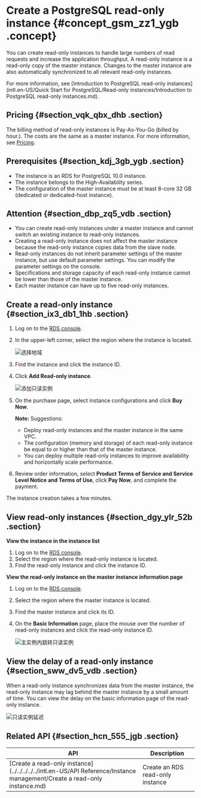 # Create a PostgreSQL read-only instance {#concept_gsm_zz1_ygb .concept}

You can create read-only instances to handle large numbers of read requests and increase the application throughput. A read-only instance is a read-only copy of the master instance. Changes to the master instance are also automatically synchronized to all relevant read-only instances.

For more information, see [Introduction to PostgreSQL read-only instances](intl.en-US/Quick Start for PostgreSQL/Read-only instances/Introduction to PostgreSQL read-only instances.md).

## Pricing {#section_vqk_qbx_dhb .section}

The billing method of read-only instances is Pay-As-You-Go \(billed by hour.\). The costs are the same as a master instance. For more information, see [Pricing](https://www.alibabacloud.com/product/apsaradb-for-rds?spm=a3c0i.7938564.220486.8.10521d15K8Buqg#pricing).

## Prerequisites {#section_kdj_3gb_ygb .section}

-   The instance is an RDS for PostgreSQL 10.0 instance.
-   The instance belongs to the High-Availability series.
-   The configuration of the master instance must be at least 8-core 32 GB \(dedicated or dedicated-host instance\).

## Attention {#section_dbp_zq5_vdb .section}

-   You can create read-only instances under a master instance and cannot switch an existing instance to read-only instances.
-   Creating a read-only instance does not affect the master instance because the read-only instance copies data from the slave node.
-   Read-only instances do not inherit parameter settings of the master instance, but use default parameter settings. You can modify the parameter settings on the console.
-   Specifications and storage capacity of each read-only instance cannot be lower than those of the master instance.
-   Each master instance can have up to five read-only instances.

## Create a read-only instance {#section_ix3_db1_1hb .section}

1.  Log on to the [RDS console](https://rds.console.aliyun.com/).
2.  In the upper-left corner, select the region where the instance is located.

    ![选择地域](http://static-aliyun-doc.oss-cn-hangzhou.aliyuncs.com/assets/img/133902/155315453841263_en-US.png)

3.  Find the instance and click the instance ID.
4.  Click **Add Read-only instance**.

    ![添加只读实例](http://static-aliyun-doc.oss-cn-hangzhou.aliyuncs.com/assets/img/133902/155315453839780_en-US.png)

5.  On the purchase page, select instance configurations and click **Buy Now**.

    **Note:** Suggestions:

    -   Deploy read-only instances and the master instance in the same VPC.
    -   The configuration \(memory and storage\) of each read-only instance be equal to or higher than that of the master instance.
    -   You can deploy multiple read-only instances to improve availability and horizontally scale performance.
6.  Review order information, select **Product Terms of Service and Service Level Notice and Terms of Use**, click **Pay Now**, and complete the payment.

The instance creation takes a few minutes.

## View read-only instances {#section_dgy_ylr_52b .section}

**View the instance in the instance list**

1.  Log on to the [RDS console](https://rds.console.aliyun.com/).
2.  Select the region where the read-only instance is located.
3.  Find the read-only instance and click the instance ID.

**View the read-only instance on the master instance information page**

1.  Log on to the [RDS console](https://rds.console.aliyun.com/).
2.  Select the region where the master instance is located.
3.  Find the master instance and click its ID.
4.  On the **Basic Information** page, place the mouse over the number of read-only instances and click the read-only instance ID.

    ![主实例内跳转只读实例](http://static-aliyun-doc.oss-cn-hangzhou.aliyuncs.com/assets/img/133902/155315453839784_en-US.png)


## View the delay of a read-only instance {#section_sww_dv5_vdb .section}

When a read-only instance synchronizes data from the master instance, the read-only instance may lag behind the master instance by a small amount of time. You can view the delay on the basic information page of the read-only instance.

![只读实例延迟](http://static-aliyun-doc.oss-cn-hangzhou.aliyuncs.com/assets/img/133902/155315453839785_en-US.png)

## Related API {#section_hcn_555_jgb .section}

|API|Description|
|---|-----------|
|[Create a read-only instance](../../../../../intl.en-US/API Reference/Instance management/Create a read-only instance.md)|Create an RDS read-only instance|

